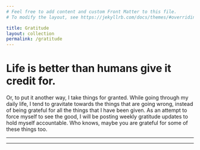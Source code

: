 ```yaml
---
# Feel free to add content and custom Front Matter to this file.
# To modify the layout, see https://jekyllrb.com/docs/themes/#overriding-theme-defaults

title: Gratitude
layout: collection
permalink: /gratitude
---
```

# Life is better than humans give it credit for.

Or, to put it another way, I take things for granted. While going through my daily life, I tend to gravitate towards the things that are going wrong, instead of being grateful for all the things that I have been given. As an attempt to force myself to see the good, I will be posting weekly gratitude updates to hold myself accountable. Who knows, maybe you are grateful for some of these things too.

---
---
